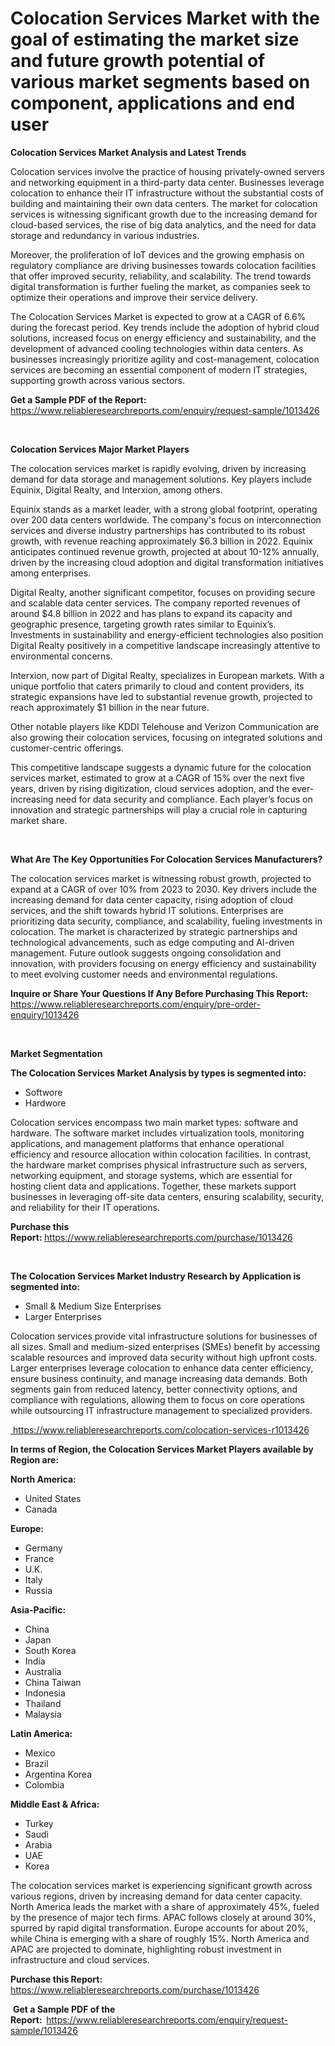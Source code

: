 <p><h1>Colocation Services Market with the goal of estimating the market size and future growth potential of various market segments based on component, applications and end user</h1></p><p><strong>Colocation Services Market Analysis and Latest Trends</strong></p>
<p><p>Colocation services involve the practice of housing privately-owned servers and networking equipment in a third-party data center. Businesses leverage colocation to enhance their IT infrastructure without the substantial costs of building and maintaining their own data centers. The market for colocation services is witnessing significant growth due to the increasing demand for cloud-based services, the rise of big data analytics, and the need for data storage and redundancy in various industries. </p><p>Moreover, the proliferation of IoT devices and the growing emphasis on regulatory compliance are driving businesses towards colocation facilities that offer improved security, reliability, and scalability. The trend towards digital transformation is further fueling the market, as companies seek to optimize their operations and improve their service delivery.</p><p>The Colocation Services Market is expected to grow at a CAGR of 6.6% during the forecast period. Key trends include the adoption of hybrid cloud solutions, increased focus on energy efficiency and sustainability, and the development of advanced cooling technologies within data centers. As businesses increasingly prioritize agility and cost-management, colocation services are becoming an essential component of modern IT strategies, supporting growth across various sectors.</p></p>
<p><strong>Get a Sample PDF of the Report:&nbsp;</strong> <a href="https://www.reliableresearchreports.com/enquiry/request-sample/1013426?utm_campaign=2243&utm_medium=2&utm_source=Github&utm_content=ia&utm_term=17042025&utm_id=colocation-services">https://www.reliableresearchreports.com/enquiry/request-sample/1013426</a></p>
<p>&nbsp;</p>
<p><strong>Colocation Services Major Market Players</strong></p>
<p><p>The colocation services market is rapidly evolving, driven by increasing demand for data storage and management solutions. Key players include Equinix, Digital Realty, and Interxion, among others. </p><p>Equinix stands as a market leader, with a strong global footprint, operating over 200 data centers worldwide. The company's focus on interconnection services and diverse industry partnerships has contributed to its robust growth, with revenue reaching approximately $6.3 billion in 2022. Equinix anticipates continued revenue growth, projected at about 10-12% annually, driven by the increasing cloud adoption and digital transformation initiatives among enterprises.</p><p>Digital Realty, another significant competitor, focuses on providing secure and scalable data center services. The company reported revenues of around $4.8 billion in 2022 and has plans to expand its capacity and geographic presence, targeting growth rates similar to Equinix’s. Investments in sustainability and energy-efficient technologies also position Digital Realty positively in a competitive landscape increasingly attentive to environmental concerns.</p><p>Interxion, now part of Digital Realty, specializes in European markets. With a unique portfolio that caters primarily to cloud and content providers, its strategic expansions have led to substantial revenue growth, projected to reach approximately $1 billion in the near future. </p><p>Other notable players like KDDI Telehouse and Verizon Communication are also growing their colocation services, focusing on integrated solutions and customer-centric offerings. </p><p>This competitive landscape suggests a dynamic future for the colocation services market, estimated to grow at a CAGR of 15% over the next five years, driven by rising digitization, cloud services adoption, and the ever-increasing need for data security and compliance. Each player’s focus on innovation and strategic partnerships will play a crucial role in capturing market share.</p></p>
<p>&nbsp;</p>
<p><strong>What Are The Key Opportunities For Colocation Services Manufacturers?</strong></p>
<p><p>The colocation services market is witnessing robust growth, projected to expand at a CAGR of over 10% from 2023 to 2030. Key drivers include the increasing demand for data center capacity, rising adoption of cloud services, and the shift towards hybrid IT solutions. Enterprises are prioritizing data security, compliance, and scalability, fueling investments in colocation. The market is characterized by strategic partnerships and technological advancements, such as edge computing and AI-driven management. Future outlook suggests ongoing consolidation and innovation, with providers focusing on energy efficiency and sustainability to meet evolving customer needs and environmental regulations.</p></p>
<p><strong>Inquire or Share Your Questions If Any Before Purchasing This Report:</strong> <a href="https://www.reliableresearchreports.com/enquiry/pre-order-enquiry/1013426?utm_campaign=2243&utm_medium=2&utm_source=Github&utm_content=ia&utm_term=17042025&utm_id=colocation-services">https://www.reliableresearchreports.com/enquiry/pre-order-enquiry/1013426</a></p>
<p>&nbsp;</p>
<p><strong>Market Segmentation</strong></p>
<p><strong>The Colocation Services Market Analysis by types is segmented into:</strong></p>
<p><ul><li>Softwore</li><li>Hardwore</li></ul></p>
<p><p>Colocation services encompass two main market types: software and hardware. The software market includes virtualization tools, monitoring applications, and management platforms that enhance operational efficiency and resource allocation within colocation facilities. In contrast, the hardware market comprises physical infrastructure such as servers, networking equipment, and storage systems, which are essential for hosting client data and applications. Together, these markets support businesses in leveraging off-site data centers, ensuring scalability, security, and reliability for their IT operations.</p></p>
<p><strong>Purchase this Report:&nbsp;</strong><a href="https://www.reliableresearchreports.com/purchase/1013426?utm_campaign=2243&utm_medium=2&utm_source=Github&utm_content=ia&utm_term=17042025&utm_id=colocation-services">https://www.reliableresearchreports.com/purchase/1013426</a></p>
<p>&nbsp;</p>
<p><strong>The Colocation Services Market Industry Research by Application is segmented into:</strong></p>
<p><ul><li>Small & Medium Size Enterprises</li><li>Larger Enterprises</li></ul></p>
<p><p>Colocation services provide vital infrastructure solutions for businesses of all sizes. Small and medium-sized enterprises (SMEs) benefit by accessing scalable resources and improved data security without high upfront costs. Larger enterprises leverage colocation to enhance data center efficiency, ensure business continuity, and manage increasing data demands. Both segments gain from reduced latency, better connectivity options, and compliance with regulations, allowing them to focus on core operations while outsourcing IT infrastructure management to specialized providers.</p></p>
<p><a href="https://www.reliableresearchreports.com/colocation-services-r1013426?utm_campaign=2243&utm_medium=2&utm_source=Github&utm_content=ia&utm_term=17042025&utm_id=colocation-services">&nbsp;https://www.reliableresearchreports.com/colocation-services-r1013426</a></p>
<p><strong>In terms of Region, the Colocation Services Market Players available by Region are:</strong></p>
<p>
    <p> <strong> North America: </strong>
        <ul>
            <li>United States</li>
            <li>Canada</li>
        </ul>
        </p> 
    <p> <strong> Europe: </strong>
        <ul>
            <li>Germany</li>
            <li>France</li>
            <li>U.K.</li>
            <li>Italy</li>
            <li>Russia</li>
        </ul>
        </p> 
    <p> <strong> Asia-Pacific: </strong>
        <ul>
            <li>China</li>
            <li>Japan</li>
            <li>South Korea</li>
            <li>India</li>
            <li>Australia</li>
            <li>China Taiwan</li>
            <li>Indonesia</li>
            <li>Thailand</li>
            <li>Malaysia</li>
        </ul>
        </p> 
    <p> <strong> Latin America: </strong>
        <ul>
            <li>Mexico</li>
            <li>Brazil</li>
            <li>Argentina Korea</li>
            <li>Colombia</li>
        </ul>
        </p> 
    <p> <strong> Middle East & Africa: </strong>
        <ul>
            <li>Turkey</li>
            <li>Saudi</li>
            <li>Arabia</li>
            <li>UAE</li>
            <li>Korea</li>
        </ul>
    </p>
    </p>
<p><p>The colocation services market is experiencing significant growth across various regions, driven by increasing demand for data center capacity. North America leads the market with a share of approximately 45%, fueled by the presence of major tech firms. APAC follows closely at around 30%, spurred by rapid digital transformation. Europe accounts for about 20%, while China is emerging with a share of roughly 15%. North America and APAC are projected to dominate, highlighting robust investment in infrastructure and cloud services.</p></p>
<p><strong>Purchase this Report: </strong><a href="https://www.reliableresearchreports.com/purchase/1013426?utm_campaign=2243&utm_medium=2&utm_source=Github&utm_content=ia&utm_term=17042025&utm_id=colocation-services">https://www.reliableresearchreports.com/purchase/1013426</a></p>
<p>&nbsp;<strong>Get a Sample PDF of the Report:&nbsp;&nbsp;</strong><a href="https://www.reliableresearchreports.com/enquiry/request-sample/1013426?utm_campaign=2243&utm_medium=2&utm_source=Github&utm_content=ia&utm_term=17042025&utm_id=colocation-services">https://www.reliableresearchreports.com/enquiry/request-sample/1013426</a></p>
<p><strong></strong></p>
<p><p></p><p></p><p></p></p>
